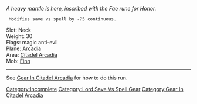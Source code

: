 *A heavy mantle is here, inscribed with the Fae rune for Honor.*

` Modifies save vs spell by -75 continuous.`

Slot: Neck  
Weight: 30  
Flags: magic anti-evil  
Plane: [Arcadia](:Category:Arcadia.md "wikilink")  
Area: [Citadel Arcadia](:Category:Citadel_Arcadia.md "wikilink")  
Mob: [Finn](Finn "wikilink")  

------------------------------------------------------------------------

See [Gear In Citadel
Arcadia](:Category:Gear_In_Citadel_Arcadia.md "wikilink") for how to do
this run.

[Category:Incomplete](Category:Incomplete "wikilink") [Category:Lord
Save Vs Spell Gear](Category:Lord_Save_Vs_Spell_Gear "wikilink")
[Category:Gear In Citadel
Arcadia](Category:Gear_In_Citadel_Arcadia "wikilink")
